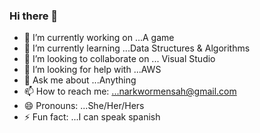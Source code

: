 ### Hi there 👋


- 🔭 I’m currently working on ...A game
- 🌱 I’m currently learning ...Data Structures & Algorithms
- 👯 I’m looking to collaborate on ... Visual Studio
- 🤔 I’m looking for help with ...AWS
- 💬 Ask me about ...Anything
- 📫 How to reach me: ...narkwormensah@gmail.com
- 😄 Pronouns: ...She/Her/Hers
- ⚡ Fun fact: ...I can speak spanish

